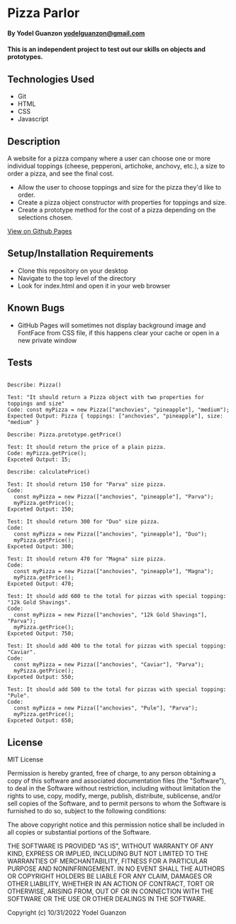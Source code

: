 # Pizza Parlor

#### By Yodel Guanzon <yodelguanzon@gmail.com>

#### This is an independent project to test out our skills on objects and prototypes.

## Technologies Used

* Git
* HTML
* CSS
* Javascript

## Description

A website for a pizza company where a user can choose one or more individual toppings (cheese, pepperoni, artichoke, anchovy, etc.), a size to order a pizza, and see the final cost.

* Allow the user to choose toppings and size for the pizza they'd like to order.
* Create a pizza object constructor with properties for toppings and size.
* Create a prototype method for the cost of a pizza depending on the selections chosen.

[View on Github Pages](https://delguanzon.github.io/pizza-parlor/)

## Setup/Installation Requirements

* Clone this repository on your desktop
* Navigate to the top level of the directory
* Look for index.html and open it in your web browser

## Known Bugs

* GitHub Pages will sometimes not display background image and FontFace from CSS file, if this happens clear your cache or open in a new private window

## Tests
```

Describe: Pizza()

Test: "It should return a Pizza object with two properties for toppings and size"
Code: const myPizza = new Pizza(["anchovies", "pineapple"], "medium");
Expected Output: Pizza { toppings: ["anchovies", "pineapple"], size: "medium" }

Describe: Pizza.prototype.getPrice()

Test: It should return the price of a plain pizza.
Code: myPizza.getPrice();
Expceted Output: 15;

Describe: calculatePrice()

Test: It should return 150 for "Parva" size pizza.
Code: 
  const myPizza = new Pizza(["anchovies", "pineapple"], "Parva");
  myPizza.getPrice();
Expceted Output: 150;

Test: It should return 300 for "Duo" size pizza.
Code: 
  const myPizza = new Pizza(["anchovies", "pineapple"], "Duo");
  myPizza.getPrice();
Expceted Output: 300;

Test: It should return 470 for "Magna" size pizza.
Code: 
  const myPizza = new Pizza(["anchovies", "pineapple"], "Magna");
  myPizza.getPrice();
Expceted Output: 470;

Test: It should add 600 to the total for pizzas with special topping: "12k Gold Shavings".
Code: 
  const myPizza = new Pizza(["anchovies", "12k Gold Shavings"], "Parva");
  myPizza.getPrice();
Expceted Output: 750;

Test: It should add 400 to the total for pizzas with special topping: "Caviar".
Code: 
  const myPizza = new Pizza(["anchovies", "Caviar"], "Parva");
  myPizza.getPrice();
Expceted Output: 550;

Test: It should add 500 to the total for pizzas with special topping: "Pule".
Code: 
  const myPizza = new Pizza(["anchovies", "Pule"], "Parva");
  myPizza.getPrice();
Expceted Output: 650;

```

## License

MIT License

Permission is hereby granted, free of charge, to any person obtaining a copy
of this software and associated documentation files (the "Software"), to deal
in the Software without restriction, including without limitation the rights
to use, copy, modify, merge, publish, distribute, sublicense, and/or sell
copies of the Software, and to permit persons to whom the Software is
furnished to do so, subject to the following conditions:

The above copyright notice and this permission notice shall be included in all
copies or substantial portions of the Software.

THE SOFTWARE IS PROVIDED "AS IS", WITHOUT WARRANTY OF ANY KIND, EXPRESS OR
IMPLIED, INCLUDING BUT NOT LIMITED TO THE WARRANTIES OF MERCHANTABILITY,
FITNESS FOR A PARTICULAR PURPOSE AND NONINFRINGEMENT. IN NO EVENT SHALL THE
AUTHORS OR COPYRIGHT HOLDERS BE LIABLE FOR ANY CLAIM, DAMAGES OR OTHER
LIABILITY, WHETHER IN AN ACTION OF CONTRACT, TORT OR OTHERWISE, ARISING FROM,
OUT OF OR IN CONNECTION WITH THE SOFTWARE OR THE USE OR OTHER DEALINGS IN THE
SOFTWARE.

Copyright (c) 10/31/2022 Yodel Guanzon

